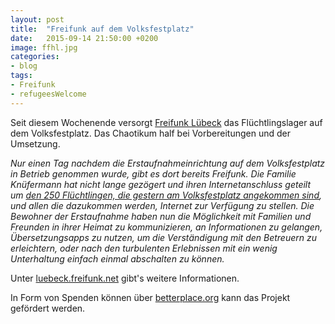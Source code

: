```yaml
---
layout: post
title:  "Freifunk auf dem Volksfestplatz"
date:   2015-09-14 21:50:00 +0200
image: ffhl.jpg
categories:
- blog
tags:
- Freifunk
- refugeesWelcome
---
```

Seit diesem Wochenende versorgt [Freifunk Lübeck](https://luebeck.freifunk.net/) das Flüchtlingslager auf dem Volksfestplatz. Das Chaotikum half bei Vorbereitungen und der Umsetzung.

*Nur einen Tag nachdem die Erstaufnahmeinrichtung auf dem Volksfestplatz in Betrieb genommen wurde, gibt es dort bereits Freifunk. Die Familie Knüfermann hat nicht lange gezögert und ihren Internetanschluss geteilt um [den 250 Flüchtlingen, die gestern am Volksfestplatz angekommen sind](http://www.ln-online.de/Lokales/Luebeck/Die-ersten-250-Fluechtlinge-sind-angekommen), und allen die dazukommen werden, Internet zur Verfügung zu stellen. Die Bewohner der Erstaufnahme haben nun die Möglichkeit mit Familien und Freunden in ihrer Heimat zu kommunizieren, an Informationen zu gelangen, Übersetzungsapps zu nutzen, um die Verständigung mit den Betreuern zu erleichtern, oder nach den turbulenten Erlebnissen mit ein wenig Unterhaltung einfach einmal abschalten zu können.*


Unter [luebeck.freifunk.net](http://luebeck.freifunk.net/2015/09/13/freifunk-auf-dem-volksfestplatz.html) gibt's weitere Informationen.

In Form von Spenden können über [betterplace.org](https://www.betterplace.org/de/projects/18686-freifunk-lubeck/) kann das Projekt gefördert werden.
